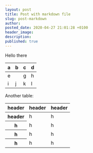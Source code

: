 ```yaml
---
layout: post
title: Post with markdown file
slug: post-markdown
author:
posted_date: 2020-04-27 21:01:28 +0100
header_image:
description:
published: true
---
```


Hello there

| a | b | c | d |
| --- | --- | --- | --- |
| e | &nbsp; | g | h |
| i | j | k | l |

Another table:

<table><thead><tr><th scope="col">header</th><th scope="col">header</th><th scope="col">header</th></tr></thead><tbody><tr><th scope="row">header</th><td>h</td><td>h</td></tr><tr><th scope="row">h</th><td>h</td><td>h</td></tr><tr><th scope="row">h</th><td>h</td><td>h</td></tr><tr><th scope="row">h</th><td>h</td><td>h</td></tr></tbody></table>

&nbsp;
